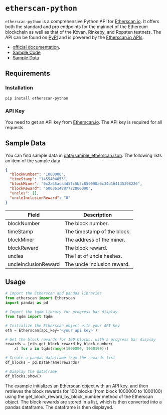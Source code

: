 # `etherscan-python`

`etherscan-python` is a comprehensive Python API for [Etherscan.io](https://etherscan.io/).  It offers both the standard and pro endpoints for the mainnet of the Ethereum blockchain as well as that of the Kovan, Rinkeby, and Ropsten testnets. The API can be found on [PyPI](https://pypi.org/project/etherscan-python/) and is powered by the [Etherscan.io APIs](https://etherscan.io/apis#misc). 

- [official documentation](https://github.com/pcko1/etherscan-python).
- [Sample Code](https://github.com/sunshineluyao/eth-data-collection/blob/main/code/etherscan_python.ipynb)
- [Sample Data](https://github.com/sunshineluyao/eth-data-collection/blob/main/data/etherscan_rewards.csv)

## Requirements

### Installation

```bash
pip install etherscan-python
```

### API Key

You need to get an API key from [Etherscan.io](https://etherscan.io/apis#misc). The API key is required for all requests.

## Sample Data

You can find sample data in [data/sample_etherscan.json](../data/sample_etherscan.json). The following lists an item of the sample data.

```json
{
  "blockNumber": "1000000",
  "timeStamp": "1455404053",
  "blockMiner": "0x2a65aca4d5fc5b5c859090a6c34d164135398226",
  "blockReward": "5003614887722000000",
  "uncles": [],
  "uncleInclusionReward": "0"
}
```

| Field                | Description                 |
| -------------------- | --------------------------- |
| blockNumber          | The block number.           |
| timeStamp            | The timestamp of the block. |
| blockMiner           | The address of the miner.   |
| blockReward          | The block reward.           |
| uncles               | The list of uncle hashes.   |
| uncleInclusionReward | The uncle inclusion reward. |

## Usage

```python
# Import the Etherscan and pandas libraries
from etherscan import Etherscan
import pandas as pd

# Import the tqdm library for progress bar display
from tqdm import tqdm

# Initialize the Etherscan object with your API key
eth = Etherscan(api_key='<your api key>')

# Get the block rewards for 100 blocks, with a progress bar display
rewards = [eth.get_block_reward_by_block_number(
    x) for x in tqdm(range(1000000, 1000100))]

# Create a pandas dataframe from the rewards list
df_blocks = pd.DataFrame(rewards)

# Display the dataframe
df_blocks.show()
```

The example initializes an Etherscan object with an API key, and then retrieves the block rewards for 100 blocks (from block 1000000 to 1000100) using the get_block_reward_by_block_number method of the Etherscan object. The block rewards are stored in a list, which is then converted into a pandas dataframe. The dataframe is then displayed.

